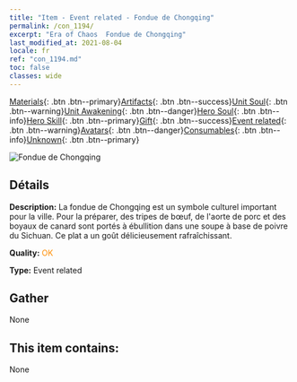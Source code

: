 ```yaml
---
title: "Item - Event related - Fondue de Chongqing"
permalink: /con_1194/
excerpt: "Era of Chaos  Fondue de Chongqing"
last_modified_at: 2021-08-04
locale: fr
ref: "con_1194.md"
toc: false
classes: wide
---
```

 [Materials](/ItemsFR/){: .btn .btn--primary}[Artifacts](/ItemsFR/Artifacts/){: .btn .btn--success}[Unit Soul](/ItemsFR/UnitSoul/){: .btn .btn--warning}[Unit Awakening](/ItemsFR/UnitAwakening/){: .btn .btn--danger}[Hero Soul](/ItemsFR/HeroSoul/){: .btn .btn--info}[Hero Skill](/ItemsFR/HeroSkill/){: .btn .btn--primary}[Gift](/ItemsFR/Gift/){: .btn .btn--success}[Event related](/ItemsFR/Events/){: .btn .btn--warning}[Avatars](/ItemsFR/Avatars/){: .btn .btn--danger}[Consumables](/ItemsFR/Consumables/){: .btn .btn--info}[Unknown](/ItemsFR/Unknown/){: .btn .btn--primary}

 ![Fondue de Chongqing](/images/t/i_81521111.png)

## Détails
 **Description:** La fondue de Chongqing est un symbole culturel important pour la ville. Pour la préparer, des tripes de bœuf, de l'aorte de porc et des boyaux de canard sont portés à ébullition dans une soupe à base de poivre du Sichuan. Ce plat a un goût délicieusement rafraîchissant.

 **Quality:** <span style="color: #FF8C00">OK</span>

 **Type:** Event related

## Gather

  None

## This item contains:

  None

